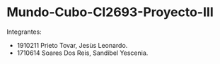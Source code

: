 # Mundo-Cubo-CI2693-Proyecto-III


Integrantes:
- 1910211 Prieto Tovar, Jesùs Leonardo.
- 1710614 Soares Dos Reis, Sandibel Yescenia.